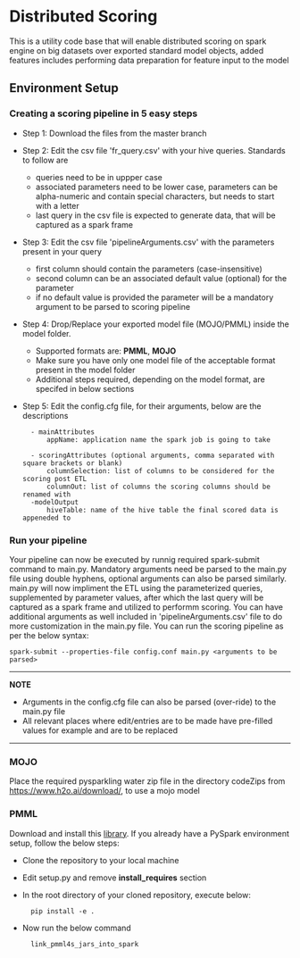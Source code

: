 # Distributed Scoring
This is a utility code base that will enable distributed scoring on spark engine on big datasets over exported standard model objects, added features includes performing data preparation for feature input to the model

## Environment Setup

### Creating a scoring pipeline in 5 easy steps
- Step 1: Download the files from the master branch
- Step 2: Edit the csv file 'fr_query.csv' with your hive queries. Standards to follow are
                
    - queries need to be in uppper case
    - associated parameters need to be lower case, parameters can be alpha-numeric and contain special characters, but needs to start with a letter
    - last query in the csv file is expected to generate data, that will be captured as a spark frame
- Step 3: Edit the csv file 'pipelineArguments.csv' with the parameters present in your query
    - first column should contain the parameters (case-insensitive)
    - second column can be an associated default value (optional) for the parameter
    - if no default value is provided the parameter will be a mandatory argument to be parsed to scoring pipeline
- Step 4: Drop/Replace your exported model file (MOJO/PMML) inside the model folder. 
    - Supported formats are: **PMML**, **MOJO** 
    - Make sure you have only one model file of the acceptable format present in the model folder
    - Additional steps required, depending on the model format, are specifed in below sections

- Step 5: Edit the config.cfg file, for their arguments, below are the descriptions

        - mainAttributes
            appName: application name the spark job is going to take

        - scoringAttributes (optional arguments, comma separated with square brackets or blank)
            columnSelection: list of columns to be considered for the scoring post ETL  
            columnOut: list of columns the scoring columns should be renamed with
        -modelOutput
            hiveTable: name of the hive table the final scored data is appeneded to

### Run your pipeline
Your pipeline can now be executed by runnig required spark-submit command to main.py. Mandatory arguments need be parsed to the main.py file using double hyphens, optional arguments can also be parsed similarly. main.py will now impliment the ETL using the parameterized queries, supplemented by parameter values, after which the last query will be captured as a spark frame and utilized to performm scoring. You can have additional arguments as well included in 'pipelineArguments.csv' file to do more customization in the main.py file. You can run the scoring pipeline as per the below syntax:

    spark-submit --properties-file config.conf main.py <arguments to be parsed>
---
**NOTE**

- Arguments in the config.cfg file can also be parsed (over-ride) to the main.py file
- All relevant places where edit/entries are to be made have pre-filled values for example and are to be replaced

---

### MOJO
Place the required pysparkling water zip file in the directory codeZips from https://www.h2o.ai/download/, to use a mojo model

### PMML
Download and install this [library](https://github.com/autodeployai/pypmml-spark). If you already have a PySpark environment setup, follow the below steps:
* Clone the repository to your local machine
* Edit setup.py and remove **install_requires** section
* In the root directory of your cloned repository, execute below:

        pip install -e .
* Now run the below command

        link_pmml4s_jars_into_spark